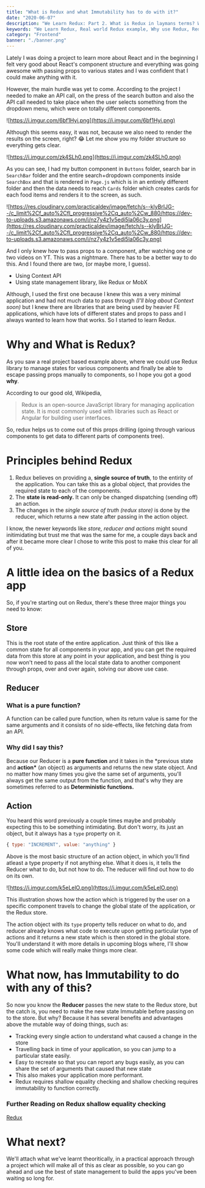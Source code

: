 ```yaml
---
title: "What is Redux and what Immutability has to do with it?"
date: "2020-06-07"
description: "We Learn Redux: Part 2. What is Redux in laymans terms? What is all the fuss about Actions, Reducer and Store along with illustations?"
keywords: "We Learn Redux, Real world Redux example, Why use Redux, Redux Actions Reducer and Stores"
category: "Frontend"
banner: "./banner.png"
---
```


Lately I was doing a project to learn more about React and in the beginning I felt very good about React's component structure and everything was going awesome with passing props to various states and I was confident that I could make anything with it.

However, the main hurdle was yet to come. According to the project I needed to make an API call, on the press of the search button and also the API call needed to take place when the user selects something from the dropdown menu, which were on totally different components.

![https://i.imgur.com/6bf1Hyi.png](https://i.imgur.com/6bf1Hyi.png)

Although this seems easy, it was not, because we also need to render the results on the screen, right? 😂 Let me show you my folder structure so everything gets clear.

![https://i.imgur.com/zk4SLh0.png](https://i.imgur.com/zk4SLh0.png)

As you can see, I had my button component in `Buttons` folder, search bar in `SearchBar` folder and the entire search+dropdown components inside `SearchBox` and that is rendered in `Page.js` which is in an entirely different folder and then the data needs to reach `Cards` folder which creates cards for each food items and renders it to the screen, as such.

![https://res.cloudinary.com/practicaldev/image/fetch/s--klyBrIJG--/c_limit%2Cf_auto%2Cfl_progressive%2Cq_auto%2Cw_880/https://dev-to-uploads.s3.amazonaws.com/i/nz7y4z1v5edi5la06c3y.png](https://res.cloudinary.com/practicaldev/image/fetch/s--klyBrIJG--/c_limit%2Cf_auto%2Cfl_progressive%2Cq_auto%2Cw_880/https://dev-to-uploads.s3.amazonaws.com/i/nz7y4z1v5edi5la06c3y.png)

And I only knew how to pass props to a component, after watching one or two videos on YT. This was a nightmare. There has to be a better way to do this. And I found there are two, (or maybe more, I guess).

- Using Context API
- Using state management library, like Redux or MobX

Although, I used the first one because I knew this was a very minimal application and had not much data to pass through _(I'll blog about Context soon)_ but I knew there are libraries that are being used by heavier FE applications, which have lots of different states and props to pass and I always wanted to learn how that works. So I started to learn Redux.

# Why and What is Redux?

As you saw a real project based example above, where we could use Redux library to manage states for various components and finally be able to escape passing props manually to components, so I hope you got a good **why**.

According to our good old, Wikipedia,

> Redux is an open-source JavaScript library for managing application state. It is most commonly used with libraries such as React or Angular for building user interfaces.

So, redux helps us to come out of this props drilling (going through various components to get data to different parts of components tree).

# Principles behind Redux

1. Redux believes on providing a, **single source of truth**, to the entirity of the application. You can take this as a global object, that provides the required state to each of the components.
2. The **state is read-only.** It can only be changed dispatching (sending off) an action.
3. The changes in the _single source of truth (redux store)_ is done by the reducer, which returns a new state after passing in the action object.

I know, the newer keywords like _store, reducer and actions_ might sound initimidating but trust me that was the same for me, a couple days back and after it became more clear I chose to write this post to make this clear for all of you.

# A little idea on the basics of a Redux app

So, if you're starting out on Redux, there's these three major things you need to know:

## Store

This is the root state of the entire application. Just think of this like a common state for all components in your app, and you can get the required data from this store at any point in your application, and best thing is you now won't need to pass all the local state data to another component through props, over and over again, solving our above use case.

## Reducer

### **What is a pure function?**

A function can be called pure function, when its return value is same for the same arguments and it consists of no side-effects, like fetching data from an API.

### **Why did I say this?**

Because our Reducer is a **pure function** and it takes in the \*previous state and **action\*** (an object) as arguments and returns the new state object. And no matter how many times you give the same set of arguments, you'll always get the same output from the function, and that's why they are sometimes referred to as **Deterministic functions.**

## Action

You heard this word previously a couple times maybe and probably expecting this to be something intimidating. But don't worry, its just an object, but it always has a `type` property on it.

```jsx
{ type: "INCREMENT", value: "anything" }
```

Above is the most basic structure of an action object, in which you'll find atleast a type property if not anything else. What it does is, it tells the Reducer what to do, but not how to do. The reducer will find out how to do on its own.

![https://i.imgur.com/k5eLelO.png](https://i.imgur.com/k5eLelO.png)

This illustration shows how the action which is triggered by the user on a specific component travels to change the global state of the application, or the Redux store.

The action object with its `type` property tells reducer on what to do, and reducer already knows what code to execute upon getting particular type of actions and it returns a new state which is then stored in the global store. You'll understand it with more details in upcoming blogs where, I'll show some code which will really make things more clear.

# What now, has Immutability to do with any of this?

So now you know the **Reducer** passes the new state to the Redux store, but the catch is, you need to make the new state Immutable before passing on to the store. But why? Because it has several benefits and advantages above the mutable way of doing things, such as:

- Tracking every single action to understand what caused a change in the store
- Travelling back in time of your application, so you can jump to a particular state easily.
- Easy to recreate so that you can report any bugs easily, as you can share the set of arguments that caused that new state
- This also makes your application more performant.
- Redux requires shallow equality checking and shallow checking requires immutability to function correctly.

### **Further Reading on Redux shallow equality checking**

[Redux](https://redux.js.org/faq/immutable-data#why-does-reduxs-use-of-shallow-equality-checking-require-immutability)

# What next?

We'll attach what we've learnt theoritically, in a practical approach through a project which will make all of this as clear as possible, so you can go ahead and use the best of state management to build the apps you've been waiting so long for.
